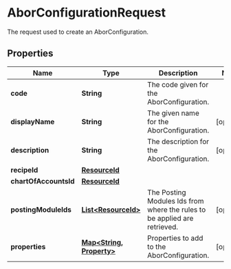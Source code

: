 

# AborConfigurationRequest

The request used to create an AborConfiguration.

## Properties

Name | Type | Description | Notes
------------ | ------------- | ------------- | -------------
**code** | **String** | The code given for the AborConfiguration. | 
**displayName** | **String** | The given name for the AborConfiguration. |  [optional]
**description** | **String** | The description for the AborConfiguration. |  [optional]
**recipeId** | [**ResourceId**](ResourceId.md) |  | 
**chartOfAccountsId** | [**ResourceId**](ResourceId.md) |  | 
**postingModuleIds** | [**List&lt;ResourceId&gt;**](ResourceId.md) | The Posting Modules Ids from where the rules to be applied are retrieved. |  [optional]
**properties** | [**Map&lt;String, Property&gt;**](Property.md) | Properties to add to the AborConfiguration. |  [optional]



